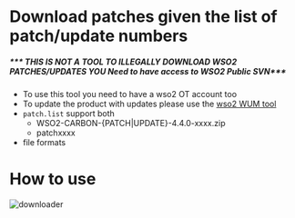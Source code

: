 # Download patches given the list of patch/update numbers
##### *** THIS IS NOT A TOOL TO ILLEGALLY DOWNLOAD WSO2 PATCHES/UPDATES YOU Need to have access to WSO2 Public SVN***
 - To use this tool you need to have a wso2 OT account too
 - To update the product with updates please use the [wso2 WUM tool](https://wso2.com/updates/wum)
 - `patch.list` support both
   - WSO2-CARBON-{PATCH|UPDATE}-4.4.0-xxxx.zip
   - patchxxxx
 - file formats

# How to use

![downloader](https://user-images.githubusercontent.com/3313885/41699663-80e465e8-7542-11e8-918b-6ee7f483c371.gif)
